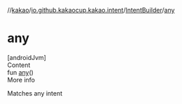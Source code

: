 //[kakao](../../../index.md)/[io.github.kakaocup.kakao.intent](../index.md)/[IntentBuilder](index.md)/[any](any.md)



# any  
[androidJvm]  
Content  
fun [any](any.md)()  
More info  


Matches any intent

  



